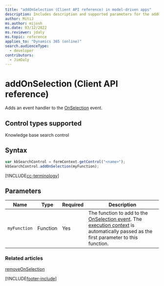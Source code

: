 ```yaml
---
title: "addOnSelection (Client API reference) in model-driven apps"
description: Includes description and supported parameters for the addOnSelection method.
author: MitiJ
ms.author: mijosh
ms.date: 03/12/2022
ms.reviewer: jdaly
ms.topic: reference
applies_to: "Dynamics 365 (online)"
search.audienceType: 
  - developer
contributors:
  - JimDaly
---
```

# addOnSelection (Client API reference)

Adds an event handler to the [OnSelection](../events/onselection.md) event. 

## Control types supported

Knowledge base search control

## Syntax

```JavaScript
var kbSearchControl = formContext.getControl("<name>");
kbSearchControl.addOnSelection(myFunction);
```
[!INCLUDE[cc-terminology](../../../../data-platform/includes/cc-terminology.md)]

## Parameters

|Name | Type | Required | Description|
|----|----|----|----|
|`myFunction` |Function |Yes|The function to add to the [OnSelection event](../events/onselection.md). The [execution context](../../clientapi-execution-context.md) is automatically passed as the first parameter to this function.|

### Related articles

[removeOnSelection](removeOnSelection.md)

[!INCLUDE[footer-include](../../../../../includes/footer-banner.md)]
